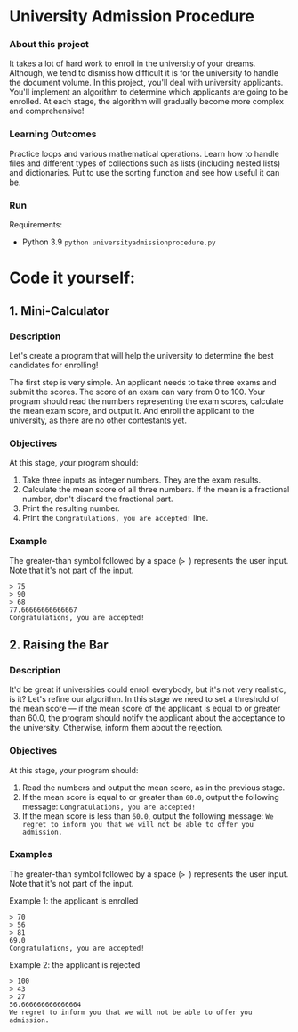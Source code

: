 # University Admission Procedure

### About this project
It takes a lot of hard work to enroll in the university of your dreams. Although, we tend to dismiss how difficult it is for the university to handle the document volume. In this project, you'll deal with university applicants. You'll implement an algorithm to determine which applicants are going to be enrolled. At each stage, the algorithm will gradually become more complex and comprehensive!

### Learning Outcomes
Practice loops and various mathematical operations. Learn how to handle files and different types of collections such as lists (including nested lists) and dictionaries. Put to use the sorting function and see how useful it can be.

### Run

Requirements:
- Python 3.9
`python universityadmissionprocedure.py`

# Code it yourself:

## 1. Mini-Calculator

### Description

Let's create a program that will help the university to determine the best candidates for enrolling!

The first step is very simple. An applicant needs to take three exams and submit the scores. The score of an exam can vary from 0 to 100. Your program should read the numbers representing the exam scores, calculate the mean exam score, and output it. And enroll the applicant to the university, as there are no other contestants yet.

### Objectives

At this stage, your program should:

1. Take three inputs as integer numbers. They are the exam results.
2. Calculate the mean score of all three numbers. If the mean is a fractional number, don't discard the fractional part.
3. Print the resulting number.
4. Print the `Congratulations, you are accepted!` line.

### Example

The greater-than symbol followed by a space (`> `) represents the user input. Note that it's not part of the input.
```
> 75
> 90
> 68
77.66666666666667
Congratulations, you are accepted!
```

## 2. Raising the Bar

### Description

It'd be great if universities could enroll everybody, but it's not very realistic, is it? Let's refine our algorithm. In this stage we need to set a threshold of the mean score — if the mean score of the applicant is equal to or greater than 60.0, the program should notify the applicant about the acceptance to the university. Otherwise, inform them about the rejection.

### Objectives

At this stage, your program should:

1. Read the numbers and output the mean score, as in the previous stage.
2. If the mean score is equal to or greater than `60.0`, output the following message: `Congratulations, you are accepted!`
3. If the mean score is less than `60.0`, output the following message: `We regret to inform you that we will not be able to offer you admission.`

### Examples

The greater-than symbol followed by a space (`> `) represents the user input. Note that it's not part of the input.

Example 1: the applicant is enrolled
```
> 70
> 56
> 81
69.0
Congratulations, you are accepted!
```
Example 2: the applicant is rejected
```
> 100
> 43
> 27
56.666666666666664
We regret to inform you that we will not be able to offer you admission.
```
